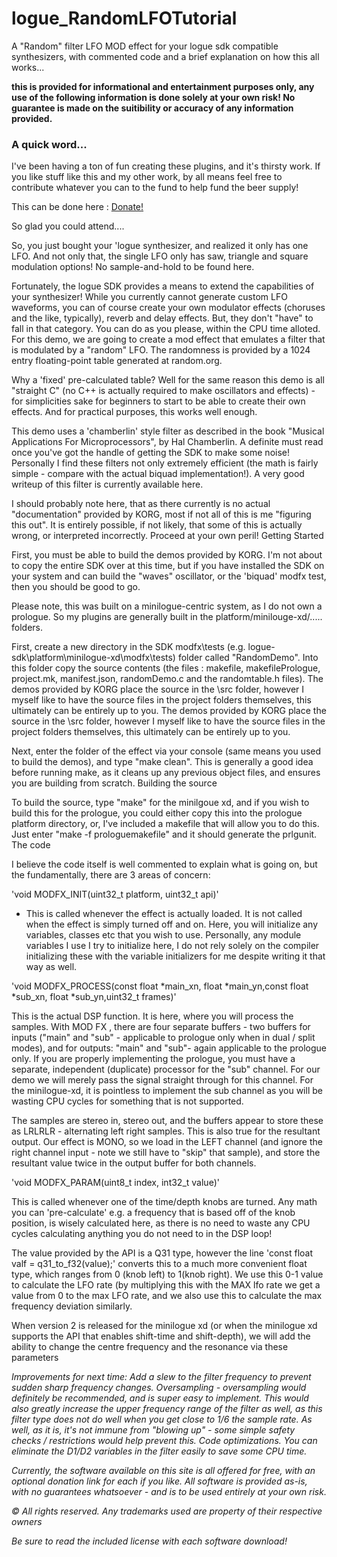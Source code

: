 # logue_RandomLFOTutorial

A "Random" filter LFO MOD effect for your logue sdk compatible synthesizers, with commented code and a brief explanation on how this all works...

**this is provided for informational and entertainment purposes only, any use of the following information is done solely at your own risk! No guarantee is made on the suitibility or accuracy of any information provided.**

### A quick word...
I've been having a ton of fun creating these plugins, and it's thirsty work. If you like stuff like this and my other work, by all means feel free to contribute whatever you can to the fund to help fund the beer supply!

This can be done here :  [Donate!](https://www.paypal.com/cgi-bin/webscr?cmd=_s-xclick&hosted_button_id=MSTCVLXMG7Z5J&source=url)





So glad you could attend....

So, you just bought your 'logue synthesizer, and realized it only has one LFO. And not only that, the single LFO only has saw, triangle and square modulation options! No sample-and-hold to be found here.

Fortunately, the logue SDK provides a means to extend the capabilities of your synthesizer! While you currently cannot generate custom LFO waveforms, you can of course create your own modulator effects (choruses and the like, typically), reverb and delay effects. But, they don't "have" to fall in that category. You can do as you please, within the CPU time alloted. For this demo, we are going to create a mod effect that emulates a filter that is modulated by a "random" LFO. The randomness is provided by a 1024 entry floating-point table generated at random.org.

Why a 'fixed' pre-calculated table? Well for the same reason this demo is all "straight C" (no C++ is actually required to make oscillators and effects) - for simplicities sake for beginners to start to be able to create their own effects. And for practical purposes, this works well enough.

This demo uses a 'chamberlin' style filter as described in the book "Musical Applications For Microprocessors", by Hal Chamberlin. A definite must read once you've got the handle of getting the SDK to make some noise! Personally I find these filters not only extremely efficient (the math is fairly simple - compare with the actual biquad implementation!). A very good writeup of this filter is currently available here.

I should probably note here, that as there currently is no actual "documentation" provided by KORG, most if not all of this is me "figuring this out". It is entirely possible, if not likely, that some of this is actually wrong, or interpreted incorrectly. Proceed at your own peril!
Getting Started

First, you must be able to build the demos provided by KORG. I'm not about to copy the entire SDK over at this time, but if you have installed the SDK on your system and can build the "waves" oscillator, or the 'biquad' modfx test, then you should be good to go.

Please note, this was built on a minilogue-centric system, as I do not own a prologue. So my plugins are generally built in the platform/minilouge-xd/..... folders.

First, create a new directory in the SDK modfx\tests (e.g. logue-sdk\platform\minilogue-xd\modfx\tests\) folder called "RandomDemo". Into this folder copy the source contents (the files : makefile, makefilePrologue, project.mk, manifest.json, randomDemo.c and the randomtable.h files). The demos provided by KORG place the source in the \src folder, however I myself like to have the source files in the project folders themselves, this ultimately can be entirely up to you. The demos provided by KORG place the source in the \src folder, however I myself like to have the source files in the project folders themselves, this ultimately can be entirely up to you.

Next, enter the folder of the effect via your console (same means you used to build the demos), and type "make clean". This is generally a good idea before running make, as it cleans up any previous object files, and ensures you are building from scratch.
Building the source

To build the source, type "make" for the minilgoue xd, and if you wish to build this for the prologue, you could either copy this into the prologue platform directory, or, I've included a makefile that will allow you to do this. Just enter "make -f prologuemakefile" and it should generate the prlgunit.
The code

I believe the code itself is well commented to explain what is going on, but the fundamentally, there are 3 areas of concern:

'void MODFX_INIT(uint32_t platform, uint32_t api)'

- This is called whenever the effect is actually loaded. It is not called when the effect is simply turned off and on. Here, you will initialize any variables, classes etc that you wish to use. Personally, any module variables I use I try to initialize here, I do not rely solely on the compiler initializing these with the variable initializers for me despite writing it that way as well.

'void MODFX_PROCESS(const float *main_xn, float *main_yn,const float *sub_xn, float *sub_yn,uint32_t frames)'

This is the actual DSP function. It is here, where you will process the samples. With MOD FX , there are four separate buffers - two buffers for inputs ("main" and "sub" - applicable to prologue only when in dual / split modes), and for outputs: "main" and "sub"- again applicable to the prologue only. If you are properly implementing the prologue, you must have a separate, independent (duplicate) processor for the "sub" channel. For our demo we will merely pass the signal straight through for this channel. For the minilogue-xd, it is pointless to implement the sub channel as you will be wasting CPU cycles for something that is not supported.

The samples are stereo in, stereo out, and the buffers appear to store these as LRLRLR - alternating left right samples. This is also true for the resultant output. Our effect is MONO, so we load in the LEFT channel (and ignore the right channel input - note we still have to "skip" that sample), and store the resultant value twice in the output buffer for both channels.

'void MODFX_PARAM(uint8_t index, int32_t value)'

This is called whenever one of the time/depth knobs are turned. Any math you can 'pre-calculate' e.g. a frequency that is based off of the knob position, is wisely calculated here, as there is no need to waste any CPU cycles calculating anything you do not need to in the DSP loop!

The value provided by the API is a Q31 type, however the line 'const float valf = q31_to_f32(value);' converts this to a much more convenient float type, which ranges from 0 (knob left) to 1(knob right). We use this 0-1 value to calculate the LFO rate (by multiplying this with the MAX lfo rate we get a value from 0 to the max LFO rate, and we also use this to calculate the max frequency deviation similarly.


When version 2 is released for the minilogue xd (or when the minilogue xd supports the API that enables shift-time and shift-depth), we will add the ability to change the centre frequency and the resonance via these parameters

*Improvements for next time: Add a slew to the filter frequency to prevent sudden sharp frequency changes. Oversampling - oversampling would definitely be recommended, and is super easy to implement. This would also greatly increase the upper frequency range of the filter as well, as this filter type does not do well when you get close to 1/6 the sample rate. As well, as it is, it's not immune from "blowing up" - some simple safety checks / restrictions would help prevent this. Code optimizations. You can eliminate the D1/D2 variables in the filter easily to save some CPU time.*

*Currently, the software available on this site is all offered for free, with an optional donation link for each if you like. All software is provided as-is, with no guarantees whatsoever - and is to be used entirely at your own risk.*

*© All rights reserved. Any trademarks used are property of their respective owners*

*Be sure to read the included license with each software download!*
